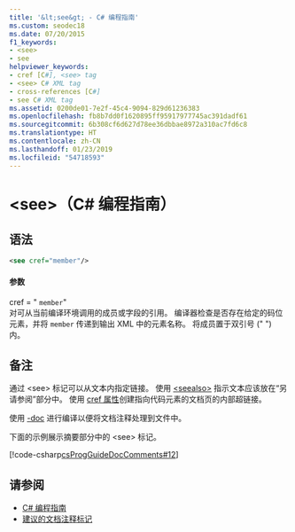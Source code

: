 ```yaml
---
title: '&lt;see&gt; - C# 编程指南'
ms.custom: seodec18
ms.date: 07/20/2015
f1_keywords:
- <see>
- see
helpviewer_keywords:
- cref [C#], <see> tag
- <see> C# XML tag
- cross-references [C#]
- see C# XML tag
ms.assetid: 0200de01-7e2f-45c4-9094-829d61236383
ms.openlocfilehash: fb8b7dd0f1620895ff95917977745ac391dadf61
ms.sourcegitcommit: 6b308cf6d627d78ee36dbbae8972a310ac7fd6c8
ms.translationtype: HT
ms.contentlocale: zh-CN
ms.lasthandoff: 01/23/2019
ms.locfileid: "54718593"
---
```

# <a name="ltseegt-c-programming-guide"></a>&lt;see&gt;（C# 编程指南）
## <a name="syntax"></a>语法  
  
```xml  
<see cref="member"/>  
```  
  
#### <a name="parameters"></a>参数  
 cref = " `member`"  
 对可从当前编译环境调用的成员或字段的引用。 编译器检查是否存在给定的码位元素，并将 `member` 传递到输出 XML 中的元素名称。 将成员置于双引号 (" ") 内。  
  
## <a name="remarks"></a>备注  
 通过 \<see> 标记可以从文本内指定链接。 使用 [\<seealso>](../../../csharp/programming-guide/xmldoc/seealso.md) 指示文本应该放在“另请参阅”部分中。 使用 [cref 属性](../../../csharp/programming-guide/xmldoc/cref-attribute.md)创建指向代码元素的文档页的内部超链接。  
  
 使用 [-doc](../../../csharp/language-reference/compiler-options/doc-compiler-option.md) 进行编译以便将文档注释处理到文件中。  
  
 下面的示例展示摘要部分中的 \<see> 标记。  
  
 [!code-csharp[csProgGuideDocComments#12](../../../csharp/programming-guide/xmldoc/codesnippet/CSharp/see_1.cs)]  
  
## <a name="see-also"></a>请参阅

- [C# 编程指南](../../../csharp/programming-guide/index.md)
- [建议的文档注释标记](../../../csharp/programming-guide/xmldoc/recommended-tags-for-documentation-comments.md)
